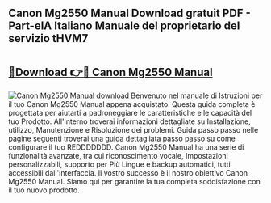 ## Canon Mg2550 Manual Download gratuit PDF - Part-eIA Italiano Manuale del proprietario del servizio tHVM7

# <h2><a href="http://dfdnwn.blite.top/?on=Canon+Mg2550+Manual">🔗Download 👉🔴 Canon Mg2550 Manual</a></h2>

[![Canon Mg2550 Manual download](https://i.imgur.com/lujVjoI.png)](http://dfdnwn.blite.top/?on=Canon+Mg2550+Manual)
Benvenuto nel manuale di Istruzioni per il tuo Canon Mg2550 Manual appena acquistato. Questa guida completa è progettata per aiutarti a padroneggiare le caratteristiche e le capacità del tuo Prodotto. All'interno troverai informazioni dettagliate su Installazione, utilizzo, Manutenzione e Risoluzione dei problemi. Guida passo passo nelle pagine seguenti troverai una guida dettagliata passo passo su come configurare il tuo REDDDDDDD. Canon Mg2550 Manual ha una serie di funzionalità avanzate, tra cui riconoscimento vocale, Impostazioni personalizzabili, supporto per Più Lingue e backup automatici, tutti accessibili dall'interfaccia. Il vostro successo è il nostro obiettivo Canon Mg2550 Manual. Siamo qui per garantire la tua completa soddisfazione con il tuo nuovo prodotto.
